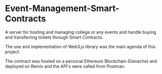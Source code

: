 # Event-Management-Smart-Contracts

A server for hosting and managing college or any events and handle buying and transferring tickets through Smart Contracts.

The use and implementation of Web3.js library was the main agenda of this project.

The contract was hosted on a personal Ethereum Blockchain (Ganache) and deployed on Remix and the API's were called from Postman.
